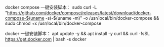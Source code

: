 docker compose 一键安装脚本：
sudo curl -L "https://github.com/docker/compose/releases/latest/download/docker-compose-$(uname -s)-$(uname -m)" -o /usr/local/bin/docker-compose && sudo chmod +x /usr/local/bin/docker-compose



docker 一键安装脚本： 
apt update -y && apt install -y curl && curl -fsSL https://get.docker.com | bash -s docker